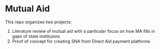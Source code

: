 # Mutual Aid 
This repo organizes two projects:
1. Literature review of mutual aid with a particular focus on how MA fills in gaps of state instituions 
2. Proof of concept for creating SNA from Direct Aid payment platforms 


